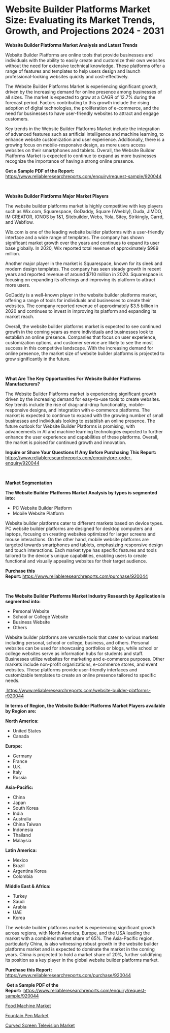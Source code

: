 <p><h1>Website Builder Platforms Market Size: Evaluating its Market Trends, Growth, and Projections 2024 - 2031</h1></p><p><strong>Website Builder Platforms Market Analysis and Latest Trends</strong></p>
<p><p>Website Builder Platforms are online tools that provide businesses and individuals with the ability to easily create and customize their own websites without the need for extensive technical knowledge. These platforms offer a range of features and templates to help users design and launch professional-looking websites quickly and cost-effectively.</p><p>The Website Builder Platforms Market is experiencing significant growth, driven by the increasing demand for online presence among businesses of all sizes. The market is expected to grow at a CAGR of 12.7% during the forecast period. Factors contributing to this growth include the rising adoption of digital technologies, the proliferation of e-commerce, and the need for businesses to have user-friendly websites to attract and engage customers.</p><p>Key trends in the Website Builder Platforms Market include the integration of advanced features such as artificial intelligence and machine learning, to enhance website customization and user experience. Additionally, there is a growing focus on mobile-responsive design, as more users access websites on their smartphones and tablets. Overall, the Website Builder Platforms Market is expected to continue to expand as more businesses recognize the importance of having a strong online presence.</p></p>
<p><strong>Get a Sample PDF of the Report:&nbsp;</strong> <a href="https://www.reliableresearchreports.com/enquiry/request-sample/920044">https://www.reliableresearchreports.com/enquiry/request-sample/920044</a></p>
<p>&nbsp;</p>
<p><strong>Website Builder Platforms Major Market Players</strong></p>
<p><p>The website builder platforms market is highly competitive with key players such as Wix.com, Squarespace, GoDaddy, Square (Weebly), Duda, JIMDO, IM CREATOR, IONOS by 1&1, Sitebuilder, Webs, Yola, Sitey, Strikingly, Carrd, and Webflow. </p><p>Wix.com is one of the leading website builder platforms with a user-friendly interface and a wide range of templates. The company has shown significant market growth over the years and continues to expand its user base globally. In 2020, Wix reported total revenue of approximately $989 million.</p><p>Another major player in the market is Squarespace, known for its sleek and modern design templates. The company has seen steady growth in recent years and reported revenue of around $710 million in 2020. Squarespace is focusing on expanding its offerings and improving its platform to attract more users.</p><p>GoDaddy is a well-known player in the website builder platforms market, offering a range of tools for individuals and businesses to create their websites. The company reported revenue of approximately $3.5 billion in 2020 and continues to invest in improving its platform and expanding its market reach.</p><p>Overall, the website builder platforms market is expected to see continued growth in the coming years as more individuals and businesses look to establish an online presence. Companies that focus on user experience, customization options, and customer service are likely to see the most success in this competitive landscape. With the increasing demand for online presence, the market size of website builder platforms is projected to grow significantly in the future.</p></p>
<p>&nbsp;</p>
<p><strong>What Are The Key Opportunities For Website Builder Platforms Manufacturers?</strong></p>
<p><p>The Website Builder Platforms market is experiencing significant growth driven by the increasing demand for easy-to-use tools to create websites. Key trends include the rise of drag-and-drop functionality, mobile-responsive designs, and integration with e-commerce platforms. The market is expected to continue to expand with the growing number of small businesses and individuals looking to establish an online presence. The future outlook for Website Builder Platforms is promising, with advancements in AI and machine learning technologies expected to further enhance the user experience and capabilities of these platforms. Overall, the market is poised for continued growth and innovation.</p></p>
<p><strong>Inquire or Share Your Questions If Any Before Purchasing This Report:</strong> <a href="https://www.reliableresearchreports.com/enquiry/pre-order-enquiry/920044">https://www.reliableresearchreports.com/enquiry/pre-order-enquiry/920044</a></p>
<p>&nbsp;</p>
<p><strong>Market Segmentation</strong></p>
<p><strong>The Website Builder Platforms Market Analysis by types is segmented into:</strong></p>
<p><ul><li>PC Website Builder Platform</li><li>Mobile Website Platform</li></ul></p>
<p><p>Website builder platforms cater to different markets based on device types. PC website builder platforms are designed for desktop computers and laptops, focusing on creating websites optimized for larger screens and mouse interactions. On the other hand, mobile website platforms are targeted towards smartphones and tablets, emphasizing responsive design and touch interactions. Each market type has specific features and tools tailored to the device's unique capabilities, enabling users to create functional and visually appealing websites for their target audience.</p></p>
<p><strong>Purchase this Report:&nbsp;</strong><a href="https://www.reliableresearchreports.com/purchase/920044">https://www.reliableresearchreports.com/purchase/920044</a></p>
<p>&nbsp;</p>
<p><strong>The Website Builder Platforms Market Industry Research by Application is segmented into:</strong></p>
<p><ul><li>Personal Website</li><li>School or College Website</li><li>Business Website</li><li>Others</li></ul></p>
<p><p>Website builder platforms are versatile tools that cater to various markets including personal, school or college, business, and others. Personal websites can be used for showcasing portfolios or blogs, while school or college websites serve as information hubs for students and staff. Businesses utilize websites for marketing and e-commerce purposes. Other markets include non-profit organizations, e-commerce stores, and event websites. These platforms provide user-friendly interfaces and customizable templates to create an online presence tailored to specific needs.</p></p>
<p><a href="https://www.reliableresearchreports.com/website-builder-platforms-r920044">&nbsp;https://www.reliableresearchreports.com/website-builder-platforms-r920044</a></p>
<p><strong>In terms of Region, the Website Builder Platforms Market Players available by Region are:</strong></p>
<p>
    <p> <strong> North America: </strong>
        <ul>
            <li>United States</li>
            <li>Canada</li>
        </ul>
        </p> 
    <p> <strong> Europe: </strong>
        <ul>
            <li>Germany</li>
            <li>France</li>
            <li>U.K.</li>
            <li>Italy</li>
            <li>Russia</li>
        </ul>
        </p> 
    <p> <strong> Asia-Pacific: </strong>
        <ul>
            <li>China</li>
            <li>Japan</li>
            <li>South Korea</li>
            <li>India</li>
            <li>Australia</li>
            <li>China Taiwan</li>
            <li>Indonesia</li>
            <li>Thailand</li>
            <li>Malaysia</li>
        </ul>
        </p> 
    <p> <strong> Latin America: </strong>
        <ul>
            <li>Mexico</li>
            <li>Brazil</li>
            <li>Argentina Korea</li>
            <li>Colombia</li>
        </ul>
        </p> 
    <p> <strong> Middle East & Africa: </strong>
        <ul>
            <li>Turkey</li>
            <li>Saudi</li>
            <li>Arabia</li>
            <li>UAE</li>
            <li>Korea</li>
        </ul>
    </p>
    </p>
<p><p>The website builder platforms market is experiencing significant growth across regions, with North America, Europe, and the USA leading the market with a combined market share of 65%. The Asia-Pacific region, particularly China, is also witnessing robust growth in the website builder platforms market and is expected to dominate the market in the coming years. China is projected to hold a market share of 20%, further solidifying its position as a key player in the global website builder platforms market.</p></p>
<p><strong>Purchase this Report: </strong><a href="https://www.reliableresearchreports.com/purchase/920044">https://www.reliableresearchreports.com/purchase/920044</a></p>
<p>&nbsp;<strong>Get a Sample PDF of the Report:&nbsp;&nbsp;</strong><a href="https://www.reliableresearchreports.com/enquiry/request-sample/920044">https://www.reliableresearchreports.com/enquiry/request-sample/920044</a></p>
<p><strong></strong></p>
<p><p><a href="https://www.linkedin.com/pulse/food-machine-market-size-outlook-forecast-2024-2031-pxmbe?trackingId=kMu%2BEBcF04wzxO0oRuy2cw%3D%3D">Food Machine Market</a></p><p><a href="https://www.linkedin.com/pulse/analyzing-fountain-pen-market-global-industry-perspective-hldye?trackingId=INkeAB9K2aRKRzeQs7fLMQ%3D%3D">Fountain Pen Market</a></p><p><a href="https://www.linkedin.com/pulse/curved-screen-television-market-trends-forecast-competitive-no3ve?trackingId=YKTige3h%2FmViw1sfp05WZA%3D%3D">Curved Screen Television Market</a></p></p>